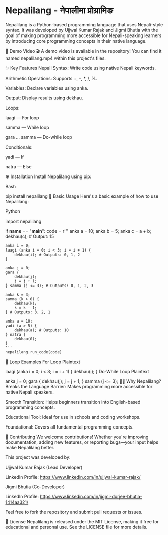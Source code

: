 # Nepalilang - नेपालीमा प्रोग्रामिङ
Nepalilang is a Python-based programming language that uses Nepali-style syntax. It was developed by Ujjwal Kumar Rajak and Jigmi Bhutia with the goal of making programming more accessible for Nepali-speaking learners by introducing core programming concepts in their native language.

🎥 Demo Video
🎬 A demo video is available in the repository! You can find it named nepalilang.mp4 within this project's files.


✨ Key Features
Nepali Syntax: Write code using native Nepali keywords.

Arithmetic Operations: Supports +, -, *, /, %.

Variables: Declare variables using anka.

Output: Display results using dekhau.

Loops:

laagi — For loop

samma — While loop

gara ... samma — Do-while loop

Conditionals:

yadi — If

natra — Else

⚙️ Installation
Install Nepalilang using pip:

Bash

pip install nepalilang
📝 Basic Usage
Here's a basic example of how to use Nepalilang:

Python

import nepalilang

if __name__ == "__main__":
    code = r'''
    anka a = 10;
    anka b = 5;
    anka c = a + b;
    dekhau(c);   # Output: 15

    anka i = 0;
    laagi (anka i = 0; i < 3; i = i + 1) {
        dekhau(i); # Outputs: 0, 1, 2
    }

    anka j = 0;
    gara {
        dekhau(j);
        j = j + 1;
    } samma (j <= 3); # Outputs: 0, 1, 2, 3

    anka k = 3;
    samma (k > 0) {
        dekhau(k);
        k = k - 1;
    } # Outputs: 3, 2, 1

    anka a = 10;
    yadi (a > 5) {
        dekhau(a); # Outputs: 10
    } natra {
        dekhau(0);
    }
    '''
    nepalilang.run_code(code)
🔄 Loop Examples
For Loop
Plaintext

laagi (anka i = 0; i < 3; i = i + 1) {
    dekhau(i);
}
Do-While Loop
Plaintext

anka j = 0;
gara {
    dekhau(j);
    j = j + 1;
} samma (j <= 3);
🙋‍♂️ Why Nepalilang?
Breaks the Language Barrier: Makes programming more accessible for native Nepali speakers.

Smooth Transition: Helps beginners transition into English-based programming concepts.

Educational Tool: Ideal for use in schools and coding workshops.

Foundational: Covers all fundamental programming concepts.

🤝 Contributing
We welcome contributions! Whether you're improving documentation, adding new features, or reporting bugs—your input helps make Nepalilang better.

This project was developed by:

Ujjwal Kumar Rajak (Lead Developer)

LinkedIn Profile: https://www.linkedin.com/in/ujjwal-kumar-rajak/

Jigmi Bhutia (Co-Developer)

LinkedIn Profile: https://www.linkedin.com/in/jigmi-dorjee-bhutia-1414aa321/

Feel free to fork the repository and submit pull requests or issues.

📜 License
Nepalilang is released under the MIT License, making it free for educational and personal use. See the LICENSE file for more details.
